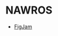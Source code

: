 # NAWROS
* [FigJam](https://www.figma.com/file/x8sfBE8TzB8G0DggZvxs7j/narwosNLP?node-id=909-183&t=xMgrWYFp4E86PRUP-0)

